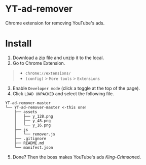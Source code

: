 # YT-ad-remover
Chrome extension for removing YouTube's ads.

# Install
1. Download a zip file and unzip it to the local.
2. Go to Chrome Extension.
> * `chrome://extensions/`
> * `(config)` > `More tools` > `Extensions`
3. Enable `Developer mode` (click a toggle at the top of the page).
4. Click `LOAD UNPACKED` and select the following file.
```
YT-ad-remover-master
└── YT-ad-remover-master <-this one!
    ├── assets
    │   ├── y_128.png
    │   ├── y_48.png
    │   └── y_16.png
    ├── js
    │   └── remover.js
    ├── .gitignore
    ├── README.md
    └── manifest.json
```
5. Done? Then the boss makes YouTube's ads *King-Crimson*ed.
